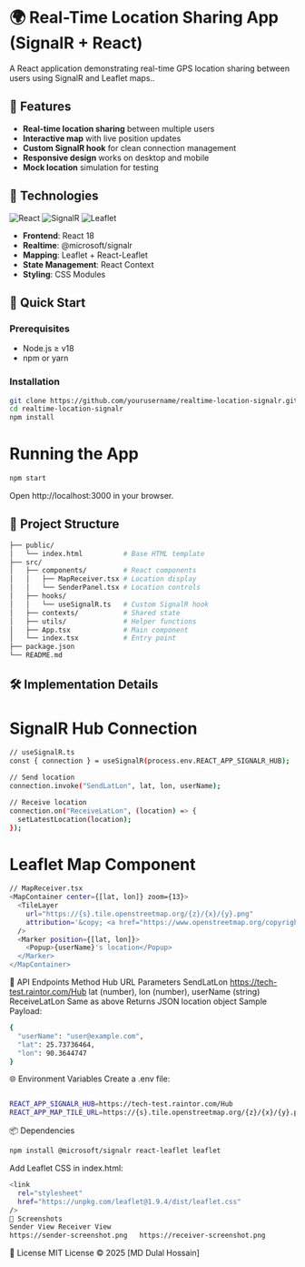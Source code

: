 # 🌍 Real-Time Location Sharing App (SignalR + React)

A React application demonstrating real-time GPS location sharing between users using SignalR and Leaflet maps..

## 🎯 Features

- **Real-time location sharing** between multiple users
- **Interactive map** with live position updates
- **Custom SignalR hook** for clean connection management
- **Responsive design** works on desktop and mobile
- **Mock location** simulation for testing

## 🔧 Technologies

![React](https://img.shields.io/badge/-React-61DAFB?logo=react&logoColor=white)
![SignalR](https://img.shields.io/badge/-SignalR-%235C2D91?logo=.net&logoColor=white)
![Leaflet](https://img.shields.io/badge/-Leaflet-199900?logo=leaflet&logoColor=white)

- **Frontend**: React 18
- **Realtime**: @microsoft/signalr
- **Mapping**: Leaflet + React-Leaflet
- **State Management**: React Context
- **Styling**: CSS Modules

## 🚀 Quick Start

### Prerequisites
- Node.js ≥ v18
- npm or yarn

### Installation
```bash
git clone https://github.com/yourusername/realtime-location-signalr.git
cd realtime-location-signalr
npm install
```
# Running the App
```bash
npm start
```

Open http://localhost:3000 in your browser.

## 📁 Project Structure
```bash
├── public/
│   └── index.html          # Base HTML template
├── src/
│   ├── components/         # React components
│   │   ├── MapReceiver.tsx # Location display
│   │   └── SenderPanel.tsx # Location controls
│   ├── hooks/
│   │   └── useSignalR.ts   # Custom SignalR hook
│   ├── contexts/           # Shared state
│   ├── utils/              # Helper functions
│   ├── App.tsx             # Main component
│   └── index.tsx           # Entry point
├── package.json
└── README.md
```
## 🛠️ Implementation Details
# SignalR Hub Connection
```bash
// useSignalR.ts
const { connection } = useSignalR(process.env.REACT_APP_SIGNALR_HUB);

// Send location
connection.invoke("SendLatLon", lat, lon, userName);

// Receive location
connection.on("ReceiveLatLon", (location) => {
  setLatestLocation(location);
});
```
# Leaflet Map Component
```bash
// MapReceiver.tsx
<MapContainer center={[lat, lon]} zoom={13}>
  <TileLayer
    url="https://{s}.tile.openstreetmap.org/{z}/{x}/{y}.png"
    attribution='&copy; <a href="https://www.openstreetmap.org/copyright">OpenStreetMap</a>'
  />
  <Marker position={[lat, lon]}>
    <Popup>{userName}'s location</Popup>
  </Marker>
</MapContainer>
```
📡 API Endpoints
Method	Hub URL	Parameters
SendLatLon	https://tech-test.raintor.com/Hub	lat (number), lon (number), userName (string)
ReceiveLatLon	Same as above	Returns JSON location object
Sample Payload:
```bash
{
  "userName": "user@example.com",
  "lat": 25.73736464,
  "lon": 90.3644747
}
```
🌐 Environment Variables
Create a .env file:
```bash

REACT_APP_SIGNALR_HUB=https://tech-test.raintor.com/Hub
REACT_APP_MAP_TILE_URL=https://{s}.tile.openstreetmap.org/{z}/{x}/{y}.png
```
📦 Dependencies
```bash
npm install @microsoft/signalr react-leaflet leaflet
```
Add Leaflet CSS in index.html:

```bash
<link
  rel="stylesheet"
  href="https://unpkg.com/leaflet@1.9.4/dist/leaflet.css"
/>
📸 Screenshots
Sender View	Receiver View
https://sender-screenshot.png	https://receiver-screenshot.png
```
📄 License
MIT License © 2025 [MD Dulal Hossain]
